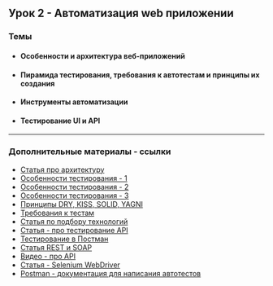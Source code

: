 ## Урок 2 - Автоматизация web приложении
### Темы
- #### Особенности и архитектура веб-приложений
- #### Пирамида тестирования, требования к автотестам и принципы их создания
- #### Инструменты автоматизации
- #### Тестирование UI и API
____

### Дополнительные материалы - ссылки
- [Cтатья про архитектуру](https://zen.yandex.ru/media/id/5eba7f439f339d116671be06/arhitektura-veba-osnovy-dlia-nachinaiuscih-razrabotchikov-5f3a26e2efae65727315efe2)
- [Особенности тестирования - 1](https://quality-lab.ru/blog/key-principles-of-web-testing/)
- [Особенности тестирования - 2](https://qaevolution.ru/osobennosti-testirovaniya-web-prilozhenij/)
- [Особенности тестирования - 3](https://otus.ru/nest/post/1851/)
- [Принципы DRY, KISS, SOLID, YAGNI](https://web-creator.ru/articles/kiss)
- [Требования к тестам](https://automated-testing.info/t/topic/2323)
- [Статья по подбору технологий](https://dou.ua/lenta/articles/automation-js-frameworks/)
- [Статья - про тестирование API](https://habr.com/ru/post/464261/)
- [Тестирование в Постман](https://medium.com/effective-developers/postman-collection-runner-тесты-и-сниппеты-snippets-запуск-тестов-в-ci-через-newman-3645d4620655)
- [Статья REST и SOAP](https://www.intervolga.ru/blog/projects/relsy-veb-integratsii-rest-i-soap/)
- [Видео - про API](https://www.youtube.com/watch?v=kUPWQMalWNk)
- [Статья - Selenium WebDriver](https://habr.com/ru/post/152971/)
- [Postman - документация для написания автотестов](https://learning.postman.com/docs/writing-scripts/test-scripts/)